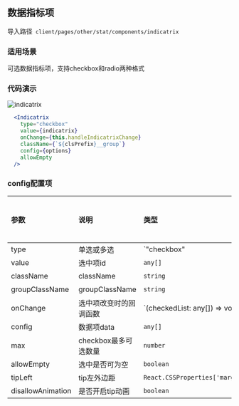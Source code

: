 ## 数据指标项

导入路径` client/pages/other/stat/components/indicatrix`

### 适用场景

可选数据指标项，支持checkbox和radio两种格式


### 代码演示

![indicatrix](https://img.yzcdn.cn/upload_files/2020/03/26/FkE2UWmIVlGoZs2bsXzcUMUuY3Ao.png)

```jsx
  <Indicatrix
    type="checkbox"
    value={indicatrix}
    onChange={this.handleIndicatrixChange}
    className={`${clsPrefix}__group`}
    config={options}
    allowEmpty
  />
```

### config配置项

| 参数      | 说明                       | 类型             | 默认值   | 是否必填 |
| :-------- | :------------------------ | :-------------- | :------ | :------- |
| type     |  单选或多选   | `"checkbox" | "radio"`       | 无      | 是       |
| value  | 选中项id   | `any[]`       | 无      | 是       |
| className  | className   | `string`       | 无      | 否       |
| groupClassName  | groupClassName   | `string`       | 无      | 否       |
| onChange  | 选中项改变时的回调函数   | `(checkedList: any[]) => void | e => void`       | 无      | 是       |
| config  | 数据项data   | `any[]`       | 无      | 是       |
| max  | checkbox最多可选数量   | `number`       | 无      | 否       |
| allowEmpty  | 选中是否可为空  | `boolean`       | 无      | 否       |
| tipLeft  | tip左外边距  | `React.CSSProperties['marginLeft']`       | 无      | 否       |
| disallowAnimation  | 是否开启tip动画  | `boolean`       | 无      | 否       |
